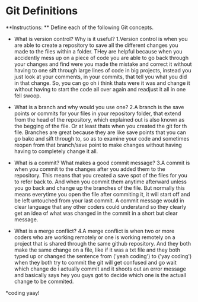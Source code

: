 # Git Definitions

**Instructions: ** Define each of the following Git concepts.

* What is version control?  Why is it useful?
1.Version control is when you are able to create a repository to save all the different changes you made to the files within a folder. THey are helpful because when you accidently mess up on a piece of code you are able to go back through your changes and find were you made the mistake and correct it without having to one sift through large lines of code in big projects, instead you just look at your comments, in your commits, that tell you what you did in that change. So, you can go oh i think thats were it was and change it without having to start the code all over again and readjust it all in one fell swoop.

* What is a branch and why would you use one?
2.A branch is the save points or commits for your files in your repository folder, that extend from the head of the repository, which explained out is also known as the begging of the file. Or at least thats when you created the git for th file. Branches are great because they are like save points that you can go bakc and sift through to, so as to examine your code and sometimes reopen from that branch/save point to make changes without having having to completely change it all.

* What is a commit? What makes a good commit message?
3.A commit is when you commit to the changes after you added them to the repository. This means that you created a save spot of the files for you to refer back to. And when you commit them anytime afterward unless you go back and change up the branches of the file. But normally this means everytime you open the file after commiting it, it will start off and be left untouched from your last commit. A commit message would in clear language that any other coders could understand so they clearly get an idea of what was changed in the commit in a short but clear message.

* What is a merge conflict?
4.A merge conflict is when two or more coders who are working remotely or one is working remotely on a project that is shared through the same github repository. And they both make the same change on a file, like if it was a txt file and they both typed up or changed the sentence from ('yeah coding') to ('yay coding') when they both try to commit the git will get confused and go wait which change do i actually commit and it shoots out an error message and basically says hey you guys got to decide which one is the actuall change to be commited.

*coding yaay!